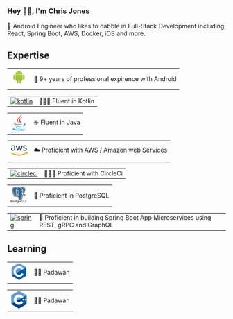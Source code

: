 ### Hey 👋🏾, I'm Chris Jones

📱 Android Engineer who likes to dabble in Full-Stack Development including React, Spring Boot, AWS, Docker, iOS and more.

## Expertise

<table style="width: 100%; border: none;" cellspacing="0" cellpadding="0" border="0">
  <tr>
    <td><a href="https://developer.android.com" target="_blank" rel="noreferrer"> <img src="https://raw.githubusercontent.com/devicons/devicon/master/icons/android/android-original-wordmark.svg" alt="android" width="40" height="40"/></td>
    <td rowspan="2">📱 9+ years of professional expirence with Android</td>
  </tr>
</table>
      
<table style="width: 100%; border: none;" cellspacing="0" cellpadding="0" border="0">
   <tr>
    <td><a href="https://kotlinlang.org" target="_blank" rel="noreferrer"> <img src="https://www.vectorlogo.zone/logos/kotlinlang/kotlinlang-icon.svg" alt="kotlin" width="40" height="40"/></td>
    <td rowspan="2">👨🏾‍💻 Fluent in Kotlin</td>
  </tr>   
</table>

<table style="width: 100%; border: none;" cellspacing="0" cellpadding="0" border="0">
   <tr>
    <td><a href="https://www.java.com" target="_blank" rel="noreferrer"> <img src="https://raw.githubusercontent.com/devicons/devicon/master/icons/java/java-original.svg" alt="java" width="40" height="40"/></td>
    <td rowspan="2">☕ Fluent in Java</td>
  </tr>   
</table>

<table style="width: 100%; border: none;" cellspacing="0" cellpadding="0" border="0">
   <tr>
    <td><a href="https://aws.amazon.com" target="_blank" rel="noreferrer"> <img src="https://raw.githubusercontent.com/devicons/devicon/master/icons/amazonwebservices/amazonwebservices-original-wordmark.svg" alt="aws" width="40" height="40"/></td>
    <td rowspan="2">☁️ Proficient with AWS / Amazon web Services</td>
  </tr>   
</table>

<table style="width: 100%; border: none;" cellspacing="0" cellpadding="0" border="0">
   <tr>
    <td><a href="https://circleci.com" target="_blank" rel="noreferrer"> <img src="https://www.vectorlogo.zone/logos/circleci/circleci-icon.svg" alt="circleci" width="40" height="40"/> </td>
    <td rowspan="2">🏃🏾‍♂️ Proficient with CircleCi</td>
  </tr>   
</table>

<table style="width: 100%; border: none;" cellspacing="0" cellpadding="0" border="0">
   <tr>
    <td><a href="https://www.postgresql.org" target="_blank" rel="noreferrer"> <img src="https://raw.githubusercontent.com/devicons/devicon/master/icons/postgresql/postgresql-original-wordmark.svg" alt="postgresql" width="40" height="40"/> </td>
    <td rowspan="2">🐘 Proficient in PostgreSQL</td>
  </tr>   
</table>

<table style="width: 100%; border: none;" cellspacing="0" cellpadding="0" border="0">
   <tr>
    <td><a href="https://spring.io/" target="_blank" rel="noreferrer"> <img src="https://www.vectorlogo.zone/logos/springio/springio-icon.svg" alt="spring" width="40" height="40"/>  </td>
    <td rowspan="2">🍃 Proficient in building Spring Boot App Microservices using REST, gRPC and GraphQL</td>
  </tr>   
</table>

## Learning

<table style="width: 100%; border: none;" cellspacing="0" cellpadding="0" border="0">
  <tr>
    <td><a href="https://www.cprogramming.com/" target="_blank" rel="noreferrer"> <img src="https://raw.githubusercontent.com/devicons/devicon/master/icons/c/c-original.svg" alt="c" width="40" height="40"/> </a></td>
    <td rowspan="2">👶🏾 Padawan </td>
  </tr>
</table>
<table style="width: 100%; border: none;" cellspacing="0" cellpadding="0" border="0">
  <tr>
    <td><a href="https://www.w3schools.com/cpp/" target="_blank" rel="noreferrer"> <img src="https://raw.githubusercontent.com/devicons/devicon/master/icons/cplusplus/cplusplus-original.svg" alt="cplusplus" width="40" height="40"/> </a></td>
    <td rowspan="2">👶🏾 Padawan </td>
  </tr>
</table>

